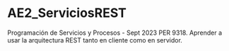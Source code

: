 # AE2_ServiciosREST
Programación de Servicios y Procesos - Sept 2023 PER 9318. Aprender a usar la arquitectura REST tanto en cliente como en servidor.
